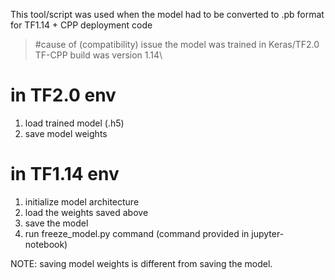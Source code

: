 This tool/script was used when the model had to be converted to .pb format for TF1.14 + CPP deployment code

> #cause of (compatibility) issue
> the model was trained in Keras/TF2.0\
> TF-CPP build was version 1.14\



# in TF2.0 env
1. load trained model (.h5)
2. save model weights

# in TF1.14 env
1. initialize model architecture
2. load the weights saved above
3. save the model
4. run freeze_model.py command (command provided in jupyter-notebook)


NOTE: saving model weights is different from saving the model.

